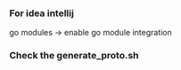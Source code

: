 ### For idea intellij

go modules -> enable go module integration 


### Check the generate_proto.sh

